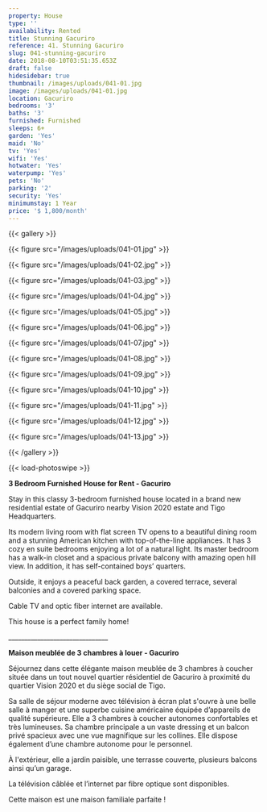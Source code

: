```yaml
---
property: House
type: ''
availability: Rented
title: Stunning Gacuriro
reference: 41. Stunning Gacuriro
slug: 041-stunning-gacuriro
date: 2018-08-10T03:51:35.653Z
draft: false
hidesidebar: true
thumbnail: /images/uploads/041-01.jpg
image: /images/uploads/041-01.jpg
location: Gacuriro
bedrooms: '3'
baths: '3'
furnished: Furnished
sleeps: 6+
garden: 'Yes'
maid: 'No'
tv: 'Yes'
wifi: 'Yes'
hotwater: 'Yes'
waterpump: 'Yes'
pets: 'No'
parking: '2'
security: 'Yes'
minimumstay: 1 Year
price: '$ 1,800/month'
---
```

{{< gallery >}}

  {{< figure src="/images/uploads/041-01.jpg" >}}

  {{< figure src="/images/uploads/041-02.jpg" >}}

  {{< figure src="/images/uploads/041-03.jpg" >}}

  {{< figure src="/images/uploads/041-04.jpg" >}}

{{< figure src="/images/uploads/041-05.jpg" >}}

  {{< figure src="/images/uploads/041-06.jpg" >}}

  {{< figure src="/images/uploads/041-07.jpg" >}}

  {{< figure src="/images/uploads/041-08.jpg" >}}

{{< figure src="/images/uploads/041-09.jpg" >}}

  {{< figure src="/images/uploads/041-10.jpg" >}}

  {{< figure src="/images/uploads/041-11.jpg" >}}

  {{< figure src="/images/uploads/041-12.jpg" >}}

{{< figure src="/images/uploads/041-13.jpg" >}}

{{< /gallery >}}

{{< load-photoswipe >}}

**3 Bedroom Furnished House for Rent - Gacuriro**

Stay in this classy 3-bedroom furnished house located in a brand new residential estate of Gacuriro nearby Vision 2020 estate and Tigo Headquarters.

Its modern living room with flat screen TV opens to a beautiful dining room and a stunning American kitchen with top-of-the-line appliances. It has 3 cozy en suite bedrooms enjoying a lot of a natural light. Its master bedroom has a walk-in closet and a spacious private balcony with amazing open hill view. In addition, it has self-contained boys’ quarters.

Outside, it enjoys a  peaceful back garden, a covered terrace, several balconies and a covered parking space.

Cable TV and optic fiber internet are available.

This house is a perfect family home!

\_\_\_\_\_\_\_\_\_\_\_\_\_\_\_\_\_\_\_\_\_\_\_\_\_\_\_\_\_\__


**Maison meublée de 3 chambres à louer - Gacuriro**


Séjournez dans cette élégante maison meublée de 3 chambres à coucher située dans un tout nouvel quartier résidentiel de Gacuriro à proximité du quartier Vision 2020 et du siège social de Tigo.

Sa salle de séjour moderne avec télévision à écran plat s'ouvre à une belle salle à manger et une superbe cuisine américaine équipée d’appareils de qualité supérieure. Elle a 3 chambres à coucher autonomes confortables et très lumineuses. Sa chambre principale a un vaste dressing et un balcon privé spacieux avec une vue magnifique sur les collines. Elle dispose également d’une chambre autonome pour le personnel.

À l'extérieur, elle a jardin paisible, une terrasse couverte, plusieurs balcons ainsi qu’un garage.


La télévision câblée et l’internet par fibre optique sont disponibles.


Cette maison est une maison familiale parfaite !
